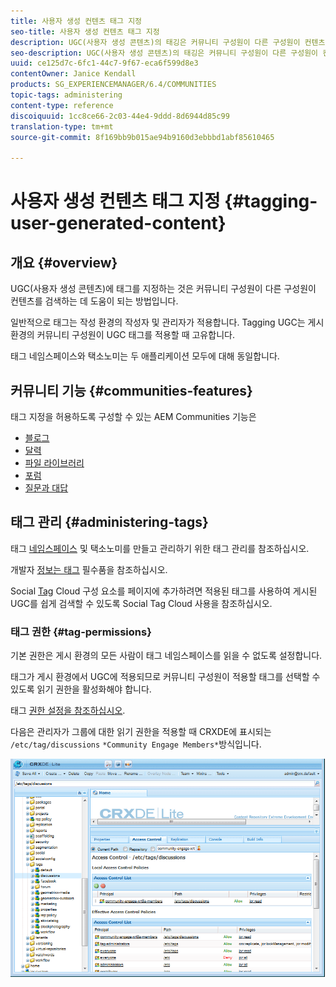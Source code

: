 ```yaml
---
title: 사용자 생성 컨텐츠 태그 지정
seo-title: 사용자 생성 컨텐츠 태그 지정
description: UGC(사용자 생성 콘텐츠)의 태깅은 커뮤니티 구성원이 다른 구성원이 컨텐츠를 검색하는 데 도움이 되는 방법입니다
seo-description: UGC(사용자 생성 콘텐츠)의 태깅은 커뮤니티 구성원이 다른 구성원이 컨텐츠를 검색하는 데 도움이 되는 방법입니다
uuid: ce125d7c-6fc1-44c7-9f67-eca6f599d8e3
contentOwner: Janice Kendall
products: SG_EXPERIENCEMANAGER/6.4/COMMUNITIES
topic-tags: administering
content-type: reference
discoiquuid: 1cc8ce66-2c03-44e4-9ddd-8d6944d85c99
translation-type: tm+mt
source-git-commit: 8f169bb9b015ae94b9160d3ebbbd1abf85610465

---
```



# 사용자 생성 컨텐츠 태그 지정 {#tagging-user-generated-content}

## 개요 {#overview}

UGC(사용자 생성 콘텐츠)에 태그를 지정하는 것은 커뮤니티 구성원이 다른 구성원이 컨텐츠를 검색하는 데 도움이 되는 방법입니다.

일반적으로 태그는 작성 환경의 작성자 및 관리자가 적용합니다. Tagging UGC는 게시 환경의 커뮤니티 구성원이 UGC 태그를 적용할 때 고유합니다.

태그 네임스페이스와 택소노미는 두 애플리케이션 모두에 대해 동일합니다.

## 커뮤니티 기능 {#communities-features}

태그 지정을 허용하도록 구성할 수 있는 AEM Communities 기능은

* [블로그](blog-feature.md)
* [달력](calendar.md)
* [파일 라이브러리](file-library.md)
* [포럼](forum.md#configuretheaddedforum)
* [질문과 대답](working-with-qna.md)

## 태그 관리 {#administering-tags}

태그 [네임스페이스](../../help/sites-administering/tags.md#tagging-console) 및 택소노미를 만들고 관리하기 위한 태그 관리를 참조하십시오.

개발자 [정보는 태그](tag.md) 필수품을 참조하십시오.

Social [Tag](tagcloud.md) Cloud 구성 요소를 페이지에 추가하려면 적용된 태그를 사용하여 게시된 UGC를 쉽게 검색할 수 있도록 Social Tag Cloud 사용을 참조하십시오.

### 태그 권한 {#tag-permissions}

기본 권한은 게시 환경의 모든 사람이 태그 네임스페이스를 읽을 수 없도록 설정합니다.

태그가 게시 환경에서 UGC에 적용되므로 커뮤니티 구성원이 적용할 태그를 선택할 수 있도록 읽기 권한을 활성화해야 합니다.

태그 [권한 설정을 참조하십시오](../../help/sites-administering/tags.md#setting-tag-permissions).

다음은 관리자가 그룹에 대한 읽기 권한을 적용할 때 CRXDE에 표시되는 `/etc/tag/discussions` `*Community Engage Members*`방식입니다.

![chlimage_1-74](assets/chlimage_1-74.png)

